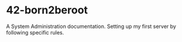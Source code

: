 # 42-born2beroot
A System Administration documentation. Setting up my first server by following specific rules.
